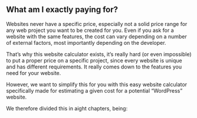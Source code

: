 ## What am I exactly paying for?

Websites never have a specific price, especially not a solid price range for any web project you want to be created for you. Even if you ask for a website with the same features, the cost can vary depending on a number of external factors, most importantly depending on the developer.

That’s why this website calculator exists, it’s really hard (or even impossible) to put a proper price on a specific project, since every website is unique and has different requirements. It really comes down to the features you need for your website.

However, we want to simplify this for you with this easy website calculator specifically made for estimating a given cost for a potential “WordPress” website.

We therefore divided this in aight chapters, being: